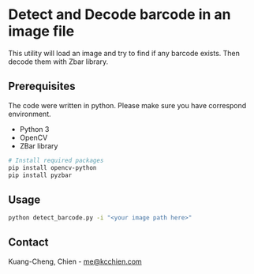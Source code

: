 # Detect and Decode barcode in an image file

This utility will load an image and try to find if any barcode exists. Then decode them with Zbar library.

## Prerequisites

The code were written in python. Please make sure you have correspond environment.

- Python 3
- OpenCV
- ZBar library

```bash
# Install required packages
pip install opencv-python
pip install pyzbar
```

## Usage

```bash
python detect_barcode.py -i "<your image path here>"
```

## Contact

Kuang-Cheng, Chien - me@kcchien.com

